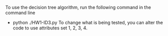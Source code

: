 To use the decision tree algorithm, run the following command in the command line
 - python ./HW1-ID3.py
To change what is being tested, you can alter the code to use attributes set 1, 2, 3, 4.